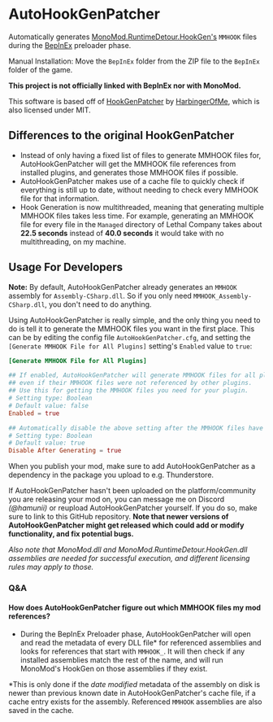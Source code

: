 # AutoHookGenPatcher

Automatically generates [MonoMod.RuntimeDetour.HookGen's](https://github.com/MonoMod/MonoMod) `MMHOOK` files during the [BepInEx](https://github.com/BepInEx/BepInEx) preloader phase.

Manual Installation:
Move the `BepInEx` folder from the ZIP file to the `BepInEx` folder of the game.

**This project is not officially linked with BepInEx nor with MonoMod.**

This software is based off of [HookGenPatcher](https://github.com/harbingerofme/Bepinex.Monomod.HookGenPatcher) by [HarbingerOfMe](https://github.com/harbingerofme), which is also licensed under MIT.

## Differences to the original HookGenPatcher

- Instead of only having a fixed list of files to generate MMHOOK files for, AutoHookGenPatcher will get the MMHOOK file references from installed plugins, and generates those MMHOOK files if possible.
- AutoHookGenPatcher makes use of a cache file to quickly check if everything is still up to date, without needing to check every MMHOOK file for that information.
- Hook Generation is now multithreaded, meaning that generating multiple MMHOOK files takes less time. For example, generating an MMHOOK file for every file in the `Managed` directory of Lethal Company takes about **22.5 seconds** instead of **40.0 seconds** it would take with no multithreading, on my machine.

## Usage For Developers

**Note:** By default, AutoHookGenPatcher already generates an `MMHOOK` assembly for `Assembly-CSharp.dll`. So if you only need `MMHOOK_Assembly-CSharp.dll`, you don't need to do anything.

Using AutoHookGenPatcher is really simple, and the only thing you need to do is tell it to generate the MMHOOK files you want in the first place. This can be by editing the config file `AutoHookGenPatcher.cfg`, and setting the `[Generate MMHOOK File for All Plugins]` setting's `Enabled` value to `true`:

```toml
[Generate MMHOOK File for All Plugins]

## If enabled, AutoHookGenPatcher will generate MMHOOK files for all plugins
## even if their MMHOOK files were not referenced by other plugins.
## Use this for getting the MMHOOK files you need for your plugin.
# Setting type: Boolean
# Default value: false
Enabled = true

## Automatically disable the above setting after the MMHOOK files have been generated.
# Setting type: Boolean
# Default value: true
Disable After Generating = true
```
When you publish your mod, make sure to add AutoHookGenPatcher as a dependency in the package you upload to e.g. Thunderstore.

If AutoHookGenPatcher hasn't been uploaded on the platform/community you are releasing your mod on, you can message me on Discord *(@hamunii)* or reupload AutoHookGenPatcher yourself. If you do so, make sure to link to this GitHub repository. **Note that newer versions of AutoHookGenPatcher might get released which could add or modify functionality, and fix potential bugs.**

*Also note that MonoMod.dll and MonoMod.RuntimeDetour.HookGen.dll assemblies are needed for successful execution, and different licensing rules may apply to those.*

### Q&A
#### How does AutoHookGenPatcher figure out which MMHOOK files my mod references?
- During the BepInEx Preloader phase, AutoHookGenPatcher will open and read the metadata of every DLL file\* for referenced assemblies and looks for references that start with `MMHOOK_`. It will then check if any installed assemblies match the rest of the name, and will run MonoMod's HookGen on those assemblies if they exist.

\*This is only done if the *date modified* metadata of the assembly on disk is newer than previous known date in AutoHookGenPatcher's cache file, if a cache entry exists for the assembly. Referenced `MMHOOK` assemblies are also saved in the cache.